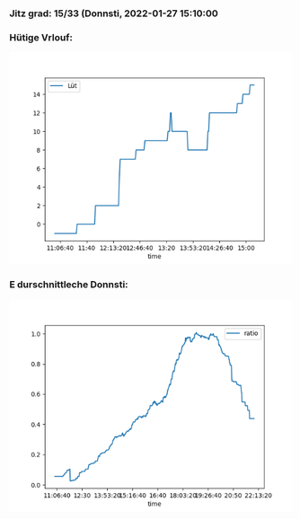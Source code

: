 ### Jitz grad: 15/33 (Donnsti, 2022-01-27 15:10:00

### Hütige Vrlouf:
![Graph](Today.png)

### E durschnittleche Donnsti:
![Graph](Donnsti.png)